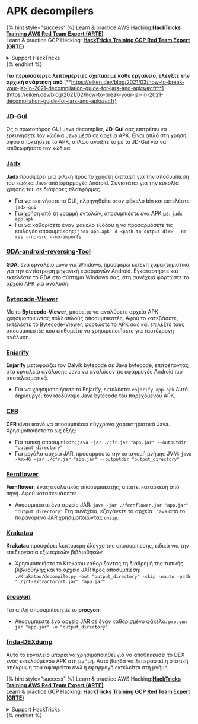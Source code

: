 # APK decompilers

{% hint style="success" %}
Learn & practice AWS Hacking:<img src="../../.gitbook/assets/arte.png" alt="" data-size="line">[**HackTricks Training AWS Red Team Expert (ARTE)**](https://training.hacktricks.xyz/courses/arte)<img src="../../.gitbook/assets/arte.png" alt="" data-size="line">\
Learn & practice GCP Hacking: <img src="../../.gitbook/assets/grte.png" alt="" data-size="line">[**HackTricks Training GCP Red Team Expert (GRTE)**<img src="../../.gitbook/assets/grte.png" alt="" data-size="line">](https://training.hacktricks.xyz/courses/grte)

<details>

<summary>Support HackTricks</summary>

* Check the [**subscription plans**](https://github.com/sponsors/carlospolop)!
* **Join the** 💬 [**Discord group**](https://discord.gg/hRep4RUj7f) or the [**telegram group**](https://t.me/peass) or **follow** us on **Twitter** 🐦 [**@hacktricks\_live**](https://twitter.com/hacktricks\_live)**.**
* **Share hacking tricks by submitting PRs to the** [**HackTricks**](https://github.com/carlospolop/hacktricks) and [**HackTricks Cloud**](https://github.com/carlospolop/hacktricks-cloud) github repos.

</details>
{% endhint %}

**Για περισσότερες λεπτομέρειες σχετικά με κάθε εργαλείο, ελέγξτε την αρχική ανάρτηση από** [**https://eiken.dev/blog/2021/02/how-to-break-your-jar-in-2021-decompilation-guide-for-jars-and-apks/#cfr**](https://eiken.dev/blog/2021/02/how-to-break-your-jar-in-2021-decompilation-guide-for-jars-and-apks/#cfr)

### [JD-Gui](https://github.com/java-decompiler/jd-gui)

Ως ο πρωτοπόρος GUI Java decompiler, **JD-Gui** σας επιτρέπει να ερευνήσετε τον κώδικα Java μέσα σε αρχεία APK. Είναι απλό στη χρήση; αφού αποκτήσετε το APK, απλώς ανοίξτε το με το JD-Gui για να επιθεωρήσετε τον κώδικα.

### [Jadx](https://github.com/skylot/jadx)

**Jadx** προσφέρει μια φιλική προς το χρήστη διεπαφή για την αποσυμπίεση του κώδικα Java από εφαρμογές Android. Συνιστάται για την ευκολία χρήσης του σε διάφορες πλατφόρμες.

* Για να εκκινήσετε το GUI, πλοηγηθείτε στον φάκελο bin και εκτελέστε: `jadx-gui`
* Για χρήση από τη γραμμή εντολών, αποσυμπιέστε ένα APK με: `jadx app.apk`
* Για να καθορίσετε έναν φάκελο εξόδου ή να προσαρμόσετε τις επιλογές αποσυμπίεσης: `jadx app.apk -d <path to output dir> --no-res --no-src --no-imports`

### [GDA-android-reversing-Tool](https://github.com/charles2gan/GDA-android-reversing-Tool)

**GDA**, ένα εργαλείο μόνο για Windows, προσφέρει εκτενή χαρακτηριστικά για την αντίστροφη μηχανική εφαρμογών Android. Εγκαταστήστε και εκτελέστε το GDA στο σύστημα Windows σας, στη συνέχεια φορτώστε το αρχείο APK για ανάλυση.

### [Bytecode-Viewer](https://github.com/Konloch/bytecode-viewer/releases)

Με το **Bytecode-Viewer**, μπορείτε να αναλύσετε αρχεία APK χρησιμοποιώντας πολλαπλούς αποσυμπιεστές. Αφού το κατεβάσετε, εκτελέστε το Bytecode-Viewer, φορτώστε το APK σας και επιλέξτε τους αποσυμπιεστές που επιθυμείτε να χρησιμοποιήσετε για ταυτόχρονη ανάλυση.

### [Enjarify](https://github.com/Storyyeller/enjarify)

**Enjarify** μεταφράζει τον Dalvik bytecode σε Java bytecode, επιτρέποντας στα εργαλεία ανάλυσης Java να αναλύουν τις εφαρμογές Android πιο αποτελεσματικά.

* Για να χρησιμοποιήσετε το Enjarify, εκτελέστε: `enjarify app.apk` Αυτό δημιουργεί τον ισοδύναμο Java bytecode του παρεχόμενου APK.

### [CFR](https://github.com/leibnitz27/cfr)

**CFR** είναι ικανό να αποσυμπιέσει σύγχρονα χαρακτηριστικά Java. Χρησιμοποιήστε το ως εξής:

* Για τυπική αποσυμπίεση: `java -jar ./cfr.jar "app.jar" --outputdir "output_directory"`
* Για μεγάλα αρχεία JAR, προσαρμόστε την κατανομή μνήμης JVM: `java -Xmx4G -jar ./cfr.jar "app.jar" --outputdir "output_directory"`

### [Fernflower](https://github.com/JetBrains/intellij-community/tree/master/plugins/java-decompiler/engine)

**Fernflower**, ένας αναλυτικός αποσυμπιεστής, απαιτεί κατασκευή από πηγή. Αφού κατασκευάσετε:

* Αποσυμπιέστε ένα αρχείο JAR: `java -jar ./fernflower.jar "app.jar" "output_directory"` Στη συνέχεια, εξαγάγετε τα αρχεία `.java` από το παραγόμενο JAR χρησιμοποιώντας `unzip`.

### [Krakatau](https://github.com/Storyyeller/Krakatau)

**Krakatau** προσφέρει λεπτομερή έλεγχο της αποσυμπίεσης, ειδικά για την επεξεργασία εξωτερικών βιβλιοθηκών.

* Χρησιμοποιήστε το Krakatau καθορίζοντας τη διαδρομή της τυπικής βιβλιοθήκης και το αρχείο JAR προς αποσυμπίεση: `./Krakatau/decompile.py -out "output_directory" -skip -nauto -path "./jrt-extractor/rt.jar" "app.jar"`

### [procyon](https://github.com/mstrobel/procyon)

Για απλή αποσυμπίεση με το **procyon**:

* Αποσυμπιέστε ένα αρχείο JAR σε έναν καθορισμένο φάκελο: `procyon -jar "app.jar" -o "output_directory"`

### [frida-DEXdump](https://github.com/hluwa/frida-dexdump)

Αυτό το εργαλείο μπορεί να χρησιμοποιηθεί για να αποθηκεύσει το DEX ενός εκτελούμενου APK στη μνήμη. Αυτό βοηθά να ξεπεραστεί η στατική απόκρυψη που αφαιρείται ενώ η εφαρμογή εκτελείται στη μνήμη.

{% hint style="success" %}
Learn & practice AWS Hacking:<img src="../../.gitbook/assets/arte.png" alt="" data-size="line">[**HackTricks Training AWS Red Team Expert (ARTE)**](https://training.hacktricks.xyz/courses/arte)<img src="../../.gitbook/assets/arte.png" alt="" data-size="line">\
Learn & practice GCP Hacking: <img src="../../.gitbook/assets/grte.png" alt="" data-size="line">[**HackTricks Training GCP Red Team Expert (GRTE)**<img src="../../.gitbook/assets/grte.png" alt="" data-size="line">](https://training.hacktricks.xyz/courses/grte)

<details>

<summary>Support HackTricks</summary>

* Check the [**subscription plans**](https://github.com/sponsors/carlospolop)!
* **Join the** 💬 [**Discord group**](https://discord.gg/hRep4RUj7f) or the [**telegram group**](https://t.me/peass) or **follow** us on **Twitter** 🐦 [**@hacktricks\_live**](https://twitter.com/hacktricks\_live)**.**
* **Share hacking tricks by submitting PRs to the** [**HackTricks**](https://github.com/carlospolop/hacktricks) and [**HackTricks Cloud**](https://github.com/carlospolop/hacktricks-cloud) github repos.

</details>
{% endhint %}
